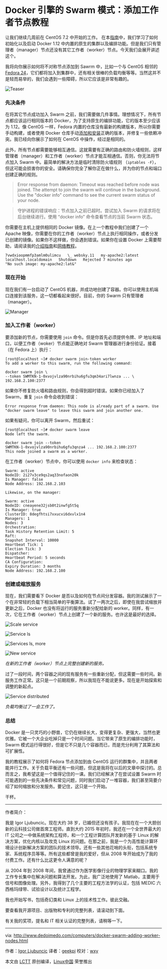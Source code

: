 Docker 引擎的 Swarm 模式：添加工作者节点教程
================

让我们继续几周前在 CentOS 7.2 中开始的工作。 在本[指南][1]中，我们学习了如何初始化以及启动 Docker 1.12 中内置的原生的集群以及编排功能。但是我们只有管理者（manager）节点还没有其它工作者（worker）节点。今天我们会展开讲述这个。

我将向你展示如何将不对称节点添加到 Sawrm 中，比如一个与 CentOS 相邻的 [Fedora 24][2]，它们都将加入到集群中，还有相关很棒的负载均衡等等。当然这并不是轻而易举的，我们会遇到一些障碍，所以它应该是非常有趣的。

![Teaser](http://www.dedoimedo.com/images/computers-years/2016-2/docker-swarm-teaser-more.png) 

### 先决条件

在将其它节点成功加入 Swarm 之前，我们需要做几件事情。理想情况下，所有节点都应该运行相同版本的 Docker，为了支持原生的编排功能，它的版本至少应该为 1.12。像 CentOS 一样，Fedora 内置的仓库没有最新的构建版本，所以你需要手动构建，或者使用 Docker 仓库手动[添加和安装][3]正确的版本，并修复一些依赖冲突。我已经向你展示了如何在 CentOS 中操作，经过是相同的。

此外，所有节点都需要能够相互通信。这就需要有正确的路由和防火墙规则，这样管理者（manager）和工作者（worker）节点才能互相通信。否则，你无法将节点加入 Swarm 中。最简单的解决方法是临时清除防火墙规则 （`iptables -F`），但这可能会损害你的安全。请确保你完全了解你正在做什么，并为你的节点和端口创建正确的规则。

> Error response from daemon: Timeout was reached before node was joined. The attempt to join the swarm will continue in the background. Use the "docker info" command to see the current swarm status of your node.

> 守护进程的错误响应：节点加入之前已超时。尝试加入 Swarm 的请求将在后台继续进行。使用 “docker info” 命令查看节点的当前 Swarm 状态。

你需要在主机上提供相同的 Docker 镜像。在上一个教程中我们创建了一个 Apache 映像，你需要在你的工作者（worker）节点上执行相同操作，或者分发已创建的镜像。如果你不这样做，你会遇到错误。如果你在设置 Docker 上需要帮助，请阅读我的[介绍指南][4]和[网络教程][5]。

```
7vwdxioopmmfp3amlm0ulimcu   \_ websky.11   my-apache2:latest
localhost.localdomain   Shutdown   Rejected 7 minutes ago
"No such image: my-apache2:lat&"
```

### 现在开始

现在我们有一台启动了 CentOS 机器，并成功地创建了容器。你可以使用主机端口连接到该服务，这一切都看起来很好。目前，你的 Swarm 只有管理者（manager）。

![Manager](http://www.dedoimedo.com/images/computers-years/2016-2/docker-swarm-manager.png) 

### 加入工作者（worker）

要添加新的节点，你需要使用 `join` 命令。但是你首先必须提供令牌、IP 地址和端口，以便工作者（woker）节点能正确地对 Swarm 管理器进行身份验证。接着（在 Fedora 上）执行：

```
[root@localhost ~]# docker swarm join-token worker
To add a worker to this swarm, run the following command:

docker swarm join \
--token SWMTKN-1-0xvojvlza90nrbihu6gfu3qm34ari7lwnza ... \
192.168.2.100:2377
```

如果你不修复防火墙和路由规则，你会得到超时错误。如果你已经加入了 Swarm，重复 `join` 命令会收到错误：

```
Error response from daemon: This node is already part of a swarm. Use "docker swarm leave" to leave this swarm and join another one.
```

如果有疑问，你可以离开 Swarm，然后重试：

```
[root@localhost ~]# docker swarm leave
Node left the swarm.

docker swarm join --token
SWMTKN-1-0xvojvlza90nrbihu6gfu3qnza4 ... 192.168.2.100:2377
This node joined a swarm as a worker.
```

在工作者（worker）节点中，你可以使用 `docker info` 来检查状态：

```
Swarm: active
NodeID: 2i27v3ce9qs2aq33nofaon20k
Is Manager: false
Node Address: 192.168.2.103

Likewise, on the manager:

Swarm: active
NodeID: cneayene32jsb0t2inwfg5t5q
Is Manager: true
ClusterID: 8degfhtsi7xxucvi6dxvlx1n4
Managers: 1
Nodes: 3
Orchestration:
Task History Retention Limit: 5
Raft:
Snapshot Interval: 10000
Heartbeat Tick: 1
Election Tick: 3
Dispatcher:
Heartbeat Period: 5 seconds
CA Configuration:
Expiry Duration: 3 months
Node Address: 192.168.2.100
```

### 创建或缩放服务

现在，我们需要看下 Docker 是否以及如何在节点间分发容器。我的测试展示了一个在非常轻的负载下相当简单的平衡算法。试了一两次之后，即使在我尝试缩放并更新之后，Docker 也没有将运行的服务重新分配给新的 worker。同样，有一次，它在工作者（worker）节点上创建了一个新的服务。也许这是最好的选择。

![Scale service](http://www.dedoimedo.com/images/computers-years/2016-2/docker-swarm-scale-service.png) 

![Service ls](http://www.dedoimedo.com/images/computers-years/2016-2/docker-swarm-service-list.png) 

![Services ls, more](http://www.dedoimedo.com/images/computers-years/2016-2/docker-swarm-service-list-more.png) 

![New service](http://www.dedoimedo.com/images/computers-years/2016-2/docker-swarm-new-service.png) 

*在新的工作者（worker）节点上完整创建新的服务。*

过了一段时间，两个容器之间的现有服务有一些重新分配，但这需要一些时间。新服务工作正常。这只是一个前期观察，所以我现在不能说更多。现在是开始探索和调整的新起点。

![Service distributed](http://www.dedoimedo.com/images/computers-years/2016-2/docker-swarm-distributed.png) 

*负载均衡过了一会工作了。*

### 总结

Docker 是一只灵巧的小野兽，它仍在继续长大，变得更复杂、更强大，当然也更优雅。它被一个大企业吃掉只是一个时间问题。当它带来了原生的编排功能时，Swarm 模式运行得很好，但是它不只是几个容器而已，而是充分利用了其算法和可扩展性。

我的教程展示了如何将 Fedora 节点添加到由 CentOS 运行的群集中，并且两者能并行工作。关于负载平衡还有一些问题，但这是我将在以后的文章中探讨的。总而言之，我希望这是一个值得记住的一课。我们已经解决了在尝试设置 Swarm 时可能遇到的一些先决条件和常见问题，同时我们启动了一堆容器，我们甚至简要介绍了如何缩放和分发服务。要记住，这只是一个开始。

干杯。

--------------------------------------------------------------------------------

作者简介：

我是 Igor Ljubuncic。现在大约 38 岁，已婚但还没有孩子。我现在在一个大胆创新的云科技公司做首席工程师。直到大约 2015 年初时，我还在一个全世界最大的 IT 公司之一中做系统架构工程师，和一个工程计算团队开发新的基于 Linux 的解决方案，优化内核以及攻克 Linux 的问题。在那之前，我是一个为高性能计算环境设计创新解决方案的团队的技术领导。还有一些其他花哨的头衔，包括系统专家、系统程序员等等。所有这些都曾是我的爱好，但从 2008 年开始成为了我的付费工作。还有什么比这更令人满意的呢？

从 2004 年到 2008 年间，我曾通过作为医学影像行业的物理学家来糊口。我的工作专长集中在解决问题和算法开发。为此，我广泛地使用了 Matlab，主要用于信号和图像处理。另外，我得到了几个主要的工程方法学的认证，包括 MEDIC 六西格玛绿带、试验设计以及统计工程学。

我也开始写书，包括奇幻类和 Linux 上的技术性工作。彼此交融。

要查看我开源项目、出版物和专利的完整列表，请滚动到下面。

有关我的奖项，提名和 IT 相关认证的完整列表，请稍等一下。

-------------


via: http://www.dedoimedo.com/computers/docker-swarm-adding-worker-nodes.html

作者：[Igor Ljubuncic][a]
译者：[geekpi](https://github.com/geekpi)
校对：[wxy](https://github.com/wxy)

本文由 [LCTT](https://github.com/LCTT/TranslateProject) 原创编译，[Linux中国](https://linux.cn/) 荣誉推出

[a]:http://www.dedoimedo.com/faq.html
[1]:https://linux.cn/article-8888-1.html
[2]:http://www.dedoimedo.com/computers/fedora-24-gnome.html
[3]:http://www.dedoimedo.com/computers/docker-centos-upgrade-latest.html
[4]:http://www.dedoimedo.com/computers/docker-guide.html
[5]:http://www.dedoimedo.com/computers/docker-networking.html
